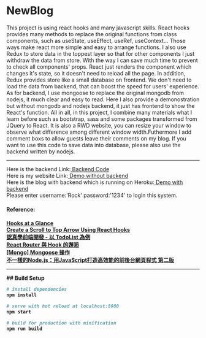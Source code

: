 # NewBlog

This project is using react hooks and many javascript skills. React hooks provides many methods to replace the original functions from class components, such as useState, useEffect, useRef, useContext... Those ways make react more simple and easy to arrange functions. I also use Redux to store data in the toppest layer so that for other components I just withdraw the data from store. With the way I can save much time to prevent to check all components' props. React just renders the component which changes it's state, so it doesn't need to reload all the page. In addition, Redux provides store like a small database on frontend. We don't need to load the data from backend, that can boost the speed for users' experience. As for backend, I use mongoose to replace the original mongodb from nodejs, it much clear and easy to read. Here I also provide a demonostration but without mongodb and nodejs backend, it just has frontend to show the React's function. All in all, in this project, I combine many materials what I learn before such as bootstrap, sass and some packages transformed from JQuery to React. It is also a RWD website, you can resize your window to observe what difference among different window width.Futhermore I add comment boxs to allow guests leave their comments on my blog. If you want to use this code to save data into database, please also use the backend written by nodejs.
<hr>
Here is the backend Link:<a href="https://github.com/xiu43317/blogserver"> Backend Code</a><br>
Here is my website Link:<a href="https://rockchang.000webhostapp.com/testweb/#/"> Demo without backend</a><br>
Here is the blog with backend which is running on Heroku:<a href="https://rockchang.000webhostapp.com/newblog/#/"> Demo with backend</a><br>
Please enter username:'Rock'  password:'1234' to login this system.
<h4>Reference:<h4/>
<a href="https://reactjs.org/docs/hooks-overview.html">Hooks at a Glance</a><br>
<a href="https://medium.com/better-programming/create-a-scroll-to-top-arrow-using-react-hooks-18586890fedc">
  Create a Scroll to Top Arrow Using React Hooks</a><br>
<a href="https://ithelp.ithome.com.tw/users/20105814/ironman/2049">認真學前端開發 - 以 TodoList 為例</a><br>
<a href="https://tomchen60317.github.io/2020/01/22/react/React-Router-%E8%88%87-Hook-%E9%82%82%E9%80%85-2/">React Router 與 Hook 的邂逅<a/><br>
<a href="https://pjchender.github.io/2018/12/09/mongo-mongoose-%E6%93%8D%E4%BD%9C/">[Mongo] Mongoose 操作</a><br>
<a href="https://www.kingstone.com.tw/basic/2013120355064/">不一樣的Node.js：用JavaScript打造高效能的前後台網頁程式 第二版<a/>
<hr>
## Build Setup

``` bash
# install dependencies
npm install

# serve with hot reload at localhost:8080
npm start

# build for production with minification
npm run build

```
